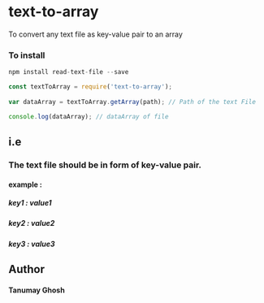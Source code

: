 # text-to-array
To convert any text file as key-value pair to an array

### To install
```javascript
npm install read-text-file --save

const textToArray = require('text-to-array');
 
var dataArray = textToArray.getArray(path); // Path of the text File

console.log(dataArray); // dataArray of file
```


## i.e
### The text file should be in form of key-value pair. 
#### example : 
##### key1 : value1
##### key2 : value2
##### key3 : value3

## Author
#### Tanumay Ghosh

```